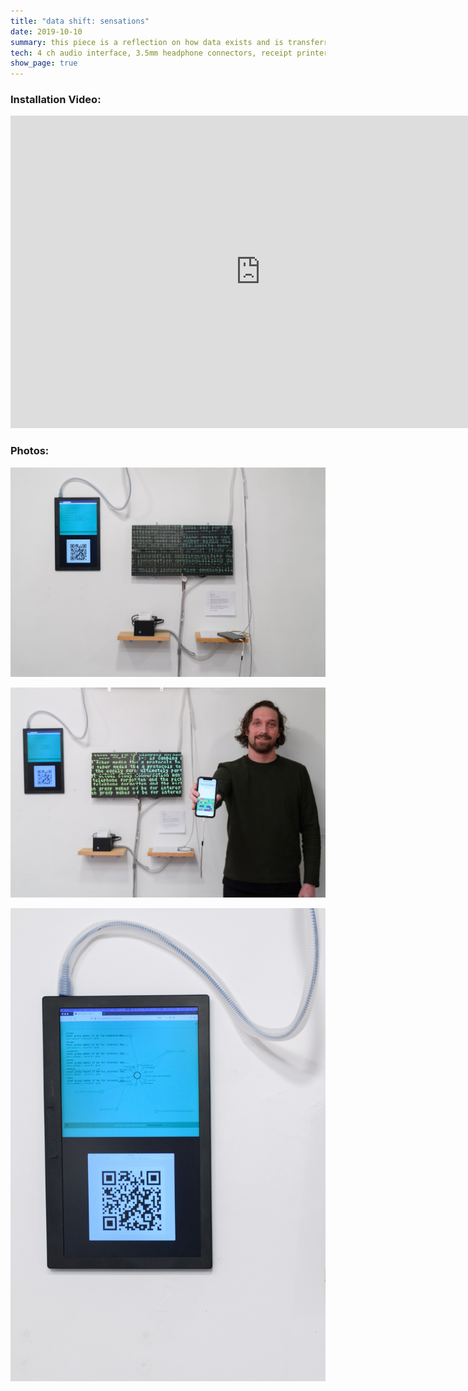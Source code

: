 ```yaml
---
title: "data shift: sensations"
date: 2019-10-10
summary: this piece is a reflection on how data exists and is transferred in systems and devices. experience binary data through tactile, audio, and visual interactions. load the interface on your device, disconnect from all networks, connect to our network through sound and compose a message to experience it in different ways. see your message make physical change and the space your virtual interactions take up in the world.
tech: 4 ch audio interface, 3.5mm headphone connectors, receipt printer, LED matrix displays, LCD display, bass acuator and amplifier
show_page: true 
---
```


### Installation Video:

<iframe mozallowfullscreen="" webkitallowfullscreen="" allowfullscreen="" src="https://player.vimeo.com/video/381269394?quality=auto&amp;byline=0&amp;portrait=0&amp;dnt=1" width="800" height="500" frameborder="0"></iframe>


### Photos:

![Photo of Full Installation](/img/interactive/sfpc/full.jpg)

![Photo of Phone Interaction w/ Artist](/img/interactive/sfpc/phone.jpg)

![Screen Network Image](/img/interactive/sfpc/screen.jpg)
